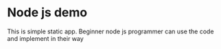 # Node js demo
This is simple static app. Beginner node js programmer can use the code and implement in their way